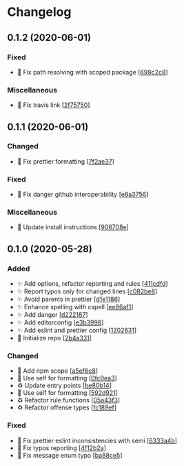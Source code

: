 # Changelog

<a name="0.1.2"></a>
## 0.1.2 (2020-06-01)

### Fixed

- 🐛 Fix path resolving with scoped package [[699c2c8](https://github.com/AckeeCZ/styleguide-backend-config/commit/699c2c8c4670966b743dfe4c7768ef54db4a7c4a)]

### Miscellaneous

- 📝 Fix travis link [[2f75750](https://github.com/AckeeCZ/styleguide-backend-config/commit/2f75750586a069a2aab2bc920d47ad8ea288d5e1)]


<a name="0.1.1"></a>
## 0.1.1 (2020-06-01)

### Changed

- 🚨 Fix prettier formatting [[7f2ae37](https://github.com/AckeeCZ/styleguide-backend-config/commit/7f2ae3748877f2c4f6ca98a5298b4fe1eeca43b1)]

### Fixed

- 🐛 Fix danger github interoperability [[e8a3756](https://github.com/AckeeCZ/styleguide-backend-config/commit/e8a3756971c0a3de4e8e10f4f083a56bc92dec60)]

### Miscellaneous

- 📝 Update install instructions [[906708e](https://github.com/AckeeCZ/styleguide-backend-config/commit/906708edc1057a843d2bb72aa9344ee1c7a5c9ff)]


<a name="0.1.0"></a>
## 0.1.0 (2020-05-28)

### Added

- ✨ Add options, refactor reporting and rules [[411cdfd](https://github.com/AckeeCZ/styleguide-backend-config/commit/411cdfde1fb6b79569490920b2642e428bf76a66)]
- ✨ Report typos only for changed lines [[c082be8](https://github.com/AckeeCZ/styleguide-backend-config/commit/c082be8bb680225e4f4cf020b9957229dff1b600)]
- ✨ Avoid parents in prettier [[d1e1186](https://github.com/AckeeCZ/styleguide-backend-config/commit/d1e11864592daf4af732c420c52927cc38cc5315)]
- ✨ Enhance spelling with cspell [[ee86af1](https://github.com/AckeeCZ/styleguide-backend-config/commit/ee86af1b9e503448a66d7d7a45ddc210f6bc9935)]
- ✨ Add danger [[d222187](https://github.com/AckeeCZ/styleguide-backend-config/commit/d222187c3f2a2e73cbf2b3b193ace7c3cb975cb2)]
- ✨ Add editorconfig [[e3b3998](https://github.com/AckeeCZ/styleguide-backend-config/commit/e3b3998b85f9189185254066df11c85f7252a437)]
- ✨ Add eslint and prettier config [[1202631](https://github.com/AckeeCZ/styleguide-backend-config/commit/1202631cd4545d04cd40d5f273da8503a3f43495)]
- 🎉 Initialize repo [[2b4a331](https://github.com/AckeeCZ/styleguide-backend-config/commit/2b4a331db3f8faa4b77a6c9a56e14e6549354e1e)]

### Changed

- 💬 Add npm scope [[a5ef6c8](https://github.com/AckeeCZ/styleguide-backend-config/commit/a5ef6c86c251b1bf678ec2d1748a4edc062b935e)]
- 🎨 Use self for formatting [[0fc9ea3](https://github.com/AckeeCZ/styleguide-backend-config/commit/0fc9ea3448dc1b5f7e83a8529f564f00b557d486)]
- ♻️ Update entry points [[be80b14](https://github.com/AckeeCZ/styleguide-backend-config/commit/be80b146c281615bec215a026cb4f2b93e594e8a)]
- 🎨 Use self for formatting [[592d921](https://github.com/AckeeCZ/styleguide-backend-config/commit/592d9217a91dc00b329c99807d96208f0249bfaf)]
- ♻️ Refactor rule functions [[05a43f3](https://github.com/AckeeCZ/styleguide-backend-config/commit/05a43f3aee848e3c0492c065f314f7d7fee70f08)]
- ♻️ Refactor offense types [[fc189ef](https://github.com/AckeeCZ/styleguide-backend-config/commit/fc189efcc4917fa244a2b004e683733754fe02a4)]

### Fixed

- 🐛 Fix prettier eslint inconsistencies with semi [[6333a4b](https://github.com/AckeeCZ/styleguide-backend-config/commit/6333a4b616c13c58544459b4f679ae01cd5f950e)]
- 🐛 Fix typos reporting [[4f12b2a](https://github.com/AckeeCZ/styleguide-backend-config/commit/4f12b2aed1ab6ea85fbf7038350058a0a88cba5b)]
- 🐛 Fix message enum typo [[ba88ce5](https://github.com/AckeeCZ/styleguide-backend-config/commit/ba88ce52c3e09f41c0ae6b7474742ac79b32fbc0)]


